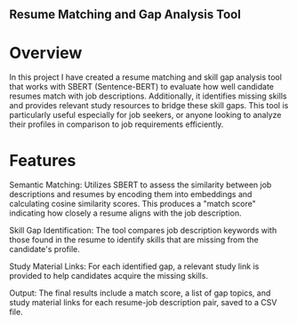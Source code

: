 ## Resume Matching and Gap Analysis Tool

# Overview
In this project I have created a resume matching and skill gap analysis tool that works with SBERT (Sentence-BERT) to evaluate how well candidate resumes match with job descriptions. Additionally, it identifies missing skills and provides relevant study resources to bridge these skill gaps. This tool is particularly useful especially for job seekers, or anyone looking to analyze their profiles in comparison to job requirements efficiently.

# Features
Semantic Matching: Utilizes SBERT to assess the similarity between job descriptions and resumes by encoding them into embeddings and calculating cosine similarity scores. This produces a "match score" indicating how closely a resume aligns with the job description.

Skill Gap Identification: The tool compares job description keywords with those found in the resume to identify skills that are missing from the candidate's profile.

Study Material Links: For each identified gap, a relevant study link is provided to help candidates acquire the missing skills.

Output: The final results include a match score, a list of gap topics, and study material links for each resume-job description pair, saved to a CSV file.




